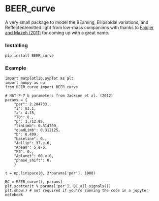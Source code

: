 # BEER_curve
A very small package to model the BEaming, Ellipsoidal variations, and Reflected/emitted light from low-mass companions
with thanks to [Faigler and Mazeh (2011)](http://adsabs.harvard.edu/abs/2011MNRAS.415.3921F) for coming up with a great name.

### Installing
```
pip install BEER_curve
```
### Example
```
import matplotlib.pyplot as plt
import numpy as np
from BEER_curve import BEER_curve

# HAT-P-7 b parameters from Jackson et al. (2012)
params = {
    "per": 2.204733,
    "i": 83.1,
    "a": 4.15,
    "T0": 0.,
    "p": 1./12.85,
    "linLimb": 0.314709,
    "quadLimb": 0.312125,
    "b": 0.499,
    "baseline": 0.,
    "Aellip": 37.e-6,
    "Abeam": 5.e-6,
    "F0": 0.,
    "Aplanet": 60.e-6,
    "phase_shift": 0.
    }

t = np.linspace(0, 2*params['per'], 1000)

BC = BEER_curve(t, params)
plt.scatter(t % params['per'], BC.all_signals())
plt.show() # not required if you're running the code in a jupyter notebook

```
